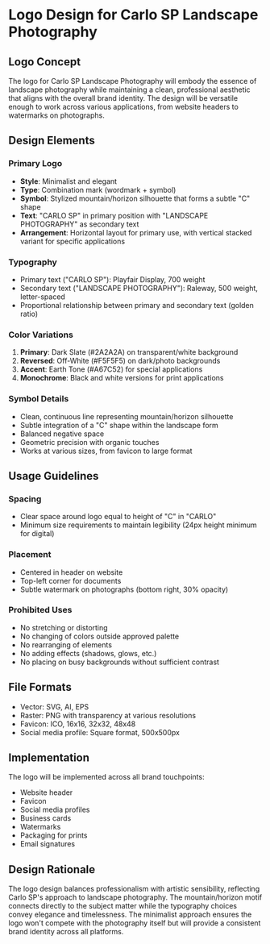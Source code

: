 # Logo Design for Carlo SP Landscape Photography

## Logo Concept
The logo for Carlo SP Landscape Photography will embody the essence of landscape photography while maintaining a clean, professional aesthetic that aligns with the overall brand identity. The design will be versatile enough to work across various applications, from website headers to watermarks on photographs.

## Design Elements

### Primary Logo
- **Style**: Minimalist and elegant
- **Type**: Combination mark (wordmark + symbol)
- **Symbol**: Stylized mountain/horizon silhouette that forms a subtle "C" shape
- **Text**: "CARLO SP" in primary position with "LANDSCAPE PHOTOGRAPHY" as secondary text
- **Arrangement**: Horizontal layout for primary use, with vertical stacked variant for specific applications

### Typography
- Primary text ("CARLO SP"): Playfair Display, 700 weight
- Secondary text ("LANDSCAPE PHOTOGRAPHY"): Raleway, 500 weight, letter-spaced
- Proportional relationship between primary and secondary text (golden ratio)

### Color Variations
1. **Primary**: Dark Slate (#2A2A2A) on transparent/white background
2. **Reversed**: Off-White (#F5F5F5) on dark/photo backgrounds
3. **Accent**: Earth Tone (#A67C52) for special applications
4. **Monochrome**: Black and white versions for print applications

### Symbol Details
- Clean, continuous line representing mountain/horizon silhouette
- Subtle integration of a "C" shape within the landscape form
- Balanced negative space
- Geometric precision with organic touches
- Works at various sizes, from favicon to large format

## Usage Guidelines

### Spacing
- Clear space around logo equal to height of "C" in "CARLO"
- Minimum size requirements to maintain legibility (24px height minimum for digital)

### Placement
- Centered in header on website
- Top-left corner for documents
- Subtle watermark on photographs (bottom right, 30% opacity)

### Prohibited Uses
- No stretching or distorting
- No changing of colors outside approved palette
- No rearranging of elements
- No adding effects (shadows, glows, etc.)
- No placing on busy backgrounds without sufficient contrast

## File Formats
- Vector: SVG, AI, EPS
- Raster: PNG with transparency at various resolutions
- Favicon: ICO, 16x16, 32x32, 48x48
- Social media profile: Square format, 500x500px

## Implementation
The logo will be implemented across all brand touchpoints:
- Website header
- Favicon
- Social media profiles
- Business cards
- Watermarks
- Packaging for prints
- Email signatures

## Design Rationale
The logo design balances professionalism with artistic sensibility, reflecting Carlo SP's approach to landscape photography. The mountain/horizon motif connects directly to the subject matter while the typography choices convey elegance and timelessness. The minimalist approach ensures the logo won't compete with the photography itself but will provide a consistent brand identity across all platforms.
